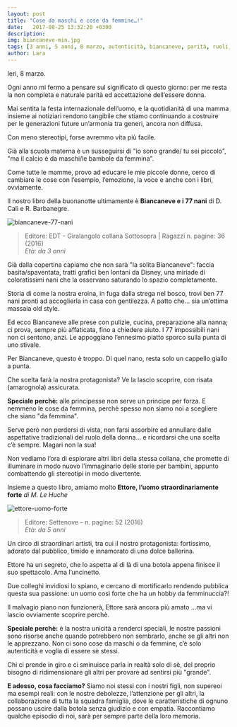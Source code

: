 ```yaml
---
layout: post
title: "Cose da maschi e cose da femmine…!"
date:   2017-08-25 13:32:20 +0300
description:
img: biancaneve-min.jpg
tags: [3 anni, 5 anni, 8 marzo, autenticità, biancaneve, parità, ruoli, stereotipi]
author: Lara
---
```

Ieri, 8 marzo.

Ogni anno mi fermo a pensare sul significato di questo giorno: per me resta la non completa e naturale parità ed accettazione dell’essere donna.

Mai sentita la festa internazionale dell’uomo, e la quotidianità di una mamma insieme ai notiziari rendono tangibile che stiamo continuando a costruire per le generazioni future un’armonia tra generi, ancora non diffusa.

Con meno stereotipi, forse avremmo vita più facile.

Già alla scuola materna è un susseguirsi di "io sono grande/ tu sei piccolo", "ma il calcio è da maschi/le bambole da femmina".

Come tutte le mamme, provo ad educare le mie piccole donne, cerco di cambiare le cose con l’esempio, l’emozione, la voce e anche con i libri, ovviamente.

Il nostro libro della buonanotte ultimamente è **Biancaneve e i 77 nani** di D. Calì e R. Barbanegre.

<img src="{{site.baseurl}}/assets/img/biancaneve-min.jpg" alt="biancaneve-77-nani">

> Editore:  EDT - Giralangolo collana Sottosopra | Ragazzi n. pagine: 36 (2016)   
<cite>Età: da 3 anni</cite>

Già dalla copertina capiamo che non sarà "la solita Biancaneve": faccia basita/spaventata, tratti grafici ben lontani da Disney, una miriade di coloratissimi nani che la osservano saturando lo spazio completamente.

Storia di come la nostra eroina, in fuga dalla strega nel bosco, trovi ben 77 nani pronti ad accoglierla in casa con gentilezza. A patto che… sia un’ottima massaia old style.

Ed ecco Biancaneve alle prese con pulizie, cucina, preparazione alla nanna; ci prova, sempre più affaticata, fino a chiedere aiuto. I 77 impossibili nani non ci sentono, anzi. Le appoggiano l’ennesimo piatto sporco sulla punta di uno stivale.

Per Biancaneve, questo è troppo. Di quel nano, resta solo un cappello giallo a punta.

Che scelta farà la nostra protagonista? Ve la lascio scoprire, con risata (amarognola) assicurata.

**Speciale perchè:** alle principesse non serve un principe per forza. E nemmeno le cose da femmina, perchè spesso non siamo noi a scegliere che siano "da femmina".

Serve però non perdersi di vista, non farsi assorbire ed annullare dalle aspettative tradizionali del ruolo della donna… e ricordarsi che una scelta c’è sempre. Magari non la sua!

Non vediamo l’ora di esplorare altri libri della stessa collana, che promette di illuminare in modo nuovo l’immaginario delle storie per bambini, appunto combattendo gli stereotipi in modo divertente.

Insieme a questo libro, amiamo molto **Ettore, l’uomo straordinariamente forte** *di M. Le Huche*

<img src="{{site.baseurl}}/assets/img/ettore-min.jpg" alt="ettore-uomo-forte">

> Editore: Settenove – n. pagine: 52 (2016)   
<cite>Età: da 5 anni</cite>

Un circo di straordinari artisti, tra cui il nostro protagonista: fortissimo, adorato dal pubblico, timido e innamorato di una dolce ballerina.

Ettore ha un segreto, che lo aspetta al di là di una botola appena finisce il suo spettacolo. Ama l’uncinetto.

Due colleghi invidiosi lo spiano, e cercano di mortificarlo rendendo pubblica questa sua passione: un uomo così forte che ha un hobby da femminuccia?!

Il malvagio piano non funzionerà, Ettore sarà ancora più amato …ma vi lascio ovviamente scoprire perchè.

**Speciale perchè:** è la nostra unicità a renderci speciali, le nostre passioni sono risorse anche quando potrebbero non sembrarlo, anche se gli altri non le apprezzano. Non ci sono cose da maschi o da femmine, c’è solo autenticità e voglia di essere sè stessi.

Chi ci prende in giro e ci sminuisce parla in realtà solo di sè, del proprio bisogno di ridimensionare gli altri per provare ad sentirsi più "grande".

**E adesso, cosa facciamo?** Siamo noi stessi con i nostri figli, non supereoi ma esempi reali:  con le nostre debolezze, l’attenzione per gli altri, la collaborazione di tutta la squadra famiglia, dove le caratteristiche di ognuno possano uscire dalla botola senza giudizio e con empatia. Raccontiamo qualche episodio di noi, sarà per sempre parte della loro memoria.